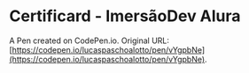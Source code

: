 # Certificard - ImersãoDev Alura

A Pen created on CodePen.io. Original URL: [https://codepen.io/lucaspaschoalotto/pen/vYgpbNe](https://codepen.io/lucaspaschoalotto/pen/vYgpbNe).


